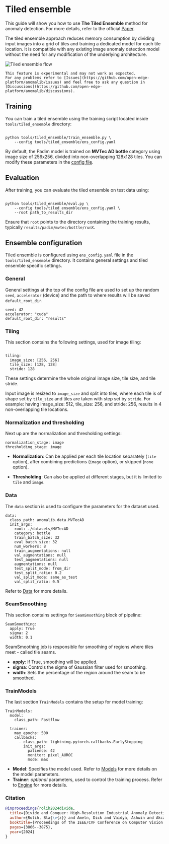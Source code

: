 # Tiled ensemble

This guide will show you how to use **The Tiled Ensemble** method for anomaly detection. For more details, refer to the official [Paper](https://openaccess.thecvf.com/content/CVPR2024W/VAND/html/Rolih_Divide_and_Conquer_High-Resolution_Industrial_Anomaly_Detection_via_Memory_Efficient_CVPRW_2024_paper.html).

The tiled ensemble approach reduces memory consumption by dividing input images into a grid of tiles and training a dedicated model for each tile location.
It is compatible with any existing image anomaly detection model without the need for any modification of the underlying architecture.

![Tiled ensemble flow](../../../../images/tiled_ensemble/ensemble_flow.png)

```{note}
This feature is experimental and may not work as expected.
For any problems refer to [Issues](https://github.com/open-edge-platform/anomalib/issues) and feel free to ask any question in [Discussions](https://github.com/open-edge-platform/anomalib/discussions).
```

## Training

You can train a tiled ensemble using the training script located inside `tools/tiled_ensemble` directory:

```{code-block} bash

python tools/tiled_ensemble/train_ensemble.py \
    --config tools/tiled_ensemble/ens_config.yaml
```

By default, the Padim model is trained on **MVTec AD bottle** category using image size of 256x256, divided into non-overlapping 128x128 tiles.
You can modify these parameters in the [config file](#ensemble-configuration).

## Evaluation

After training, you can evaluate the tiled ensemble on test data using:

```{code-block} bash

python tools/tiled_ensemble/eval.py \
    --config tools/tiled_ensemble/ens_config.yaml \
    --root path_to_results_dir

```

Ensure that `root` points to the directory containing the training results, typically `results/padim/mvtec/bottle/runX`.

## Ensemble configuration

Tiled ensemble is configured using `ens_config.yaml` file in the `tools/tiled_ensemble` directory.
It contains general settings and tiled ensemble specific settings.

### General

General settings at the top of the config file are used to set up the random `seed`, `accelerator` (device) and the path to where results will be saved `default_root_dir`.

```{code-block} yaml
seed: 42
accelerator: "cuda"
default_root_dir: "results"
```

### Tiling

This section contains the following settings, used for image tiling:

```{code-block} yaml

tiling:
  image_size: [256, 256]
  tile_size: [128, 128]
  stride: 128
```

These settings determine the whole original image size, tile size, and tile stride.

Input image is resized to `image_size` and split into tiles, where each tile is of shape set by `tile_size` and tiles are taken with step set by `stride`.
For example: having image_size: 512, tile_size: 256, and stride: 256, results in 4 non-overlapping tile locations.

### Normalization and thresholding

Next up are the normalization and thresholding settings:

```{code-block} yaml
normalization_stage: image
thresholding_stage: image
```

- **Normalization**: Can be applied per each tile location separately (`tile` option), after combining predictions (`image` option), or skipped (`none` option).

- **Thresholding**: Can also be applied at different stages, but it is limited to `tile` and `image`.

### Data

The `data` section is used to configure the parameters for the dataset used.

```{code-block} yaml
data:
  class_path: anomalib.data.MVTecAD
  init_args:
    root: ./datasets/MVTecAD
    category: bottle
    train_batch_size: 32
    eval_batch_size: 32
    num_workers: 8
    train_augmentations: null
    val_augmentations: null
    test_augmentations: null
    augmentations: null
    test_split_mode: from_dir
    test_split_ratio: 0.2
    val_split_mode: same_as_test
    val_split_ratio: 0.5
```

Refer to [Data](../../reference/data/index.md) for more details.

### SeamSmoothing

This section contains settings for `SeamSmoothing` block of pipeline:

```{code-block} yaml
SeamSmoothing:
  apply: True
  sigma: 2
  width: 0.1

```

SeamSmoothing job is responsible for smoothing of regions where tiles meet - called tile seams.

- **apply**: If True, smoothing will be applied.
- **sigma**: Controls the sigma of Gaussian filter used for smoothing.
- **width**: Sets the percentage of the region around the seam to be smoothed.

### TrainModels

The last section `TrainModels` contains the setup for model training:

```{code-block} yaml
TrainModels:
  model:
    class_path: Fastflow

  trainer:
    max_epochs: 500
    callbacks:
      - class_path: lightning.pytorch.callbacks.EarlyStopping
        init_args:
          patience: 42
          monitor: pixel_AUROC
          mode: max
```

- **Model**: Specifies the model used. Refer to [Models](../../reference/models/image/index.md) for more details on the model parameters.
- **Trainer**: _optional_ parameters, used to control the training process. Refer to [Engine](../../reference/engine/index.md) for more details.

### Citation

```BibTeX
@inproceedings{rolih2024divide,
  title={Divide and Conquer: High-Resolution Industrial Anomaly Detection via Memory Efficient Tiled Ensemble},
  author={Rolih, Bla{\v{z}} and Ameln, Dick and Vaidya, Ashwin and Akcay, Samet},
  booktitle={Proceedings of the IEEE/CVF Conference on Computer Vision and Pattern Recognition},
  pages={3866--3875},
  year={2024}
}
```
